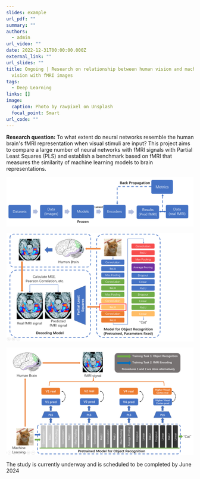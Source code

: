 ```yaml
---
slides: example
url_pdf: ""
summary: ""
authors:
  - admin
url_video: ""
date: 2022-12-31T00:00:00.000Z
external_link: ""
url_slides: ""
title: Ongoing | Research on relationship between human vision and machine
  vision with fMRI images
tags:
  - Deep Learning
links: []
image:
  caption: Photo by rawpixel on Unsplash
  focal_point: Smart
url_code: ""
---
```

**Research question:** To what extent do neural networks resemble the human brain's fMRI representation when visual stimuli are input? This project aims to compare a large number of neural networks with fMRI signals with Partial Least Squares (PLS) and establish a benchmark based on fMRI that measures the similarity of machine learning models to brain representations.

![](1.png "Planned workflow of the project ")

![](2.png "Part 1: Analyze similarity between human vision (fMRI signals) and machine vision models (model latent) with Partial Least Squares Regression.")

![](3.png "Part 2: Regulate machine vision models with fMRI signals, and analyze the outcomes. (Accuracy, Robustness, etc.)")

The study is currently underway and is scheduled to be completed by June 2024